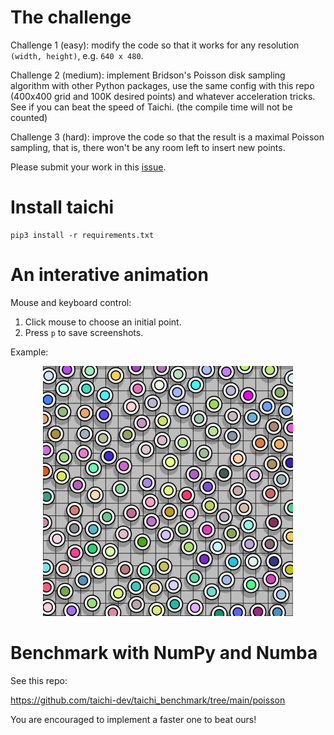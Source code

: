# The challenge

Challenge 1 (easy): modify the code so that it works for any resolution `(width, height)`, e.g. `640 x 480`.

Challenge 2 (medium): implement Bridson's Poisson disk sampling algorithm with other Python packages, use the same config with this repo (400x400 grid and 100K desired points) and whatever acceleration tricks. See if you can beat the speed of Taichi. (the compile time will not be counted)

Challenge 3 (hard): improve the code so that the result is a maximal Poisson sampling, that is, there won't be any room left to insert new points.

Please submit your work in this [issue](https://github.com/taichi-dev/poisson-sampling-homework/issues/1).

# Install taichi

```
pip3 install -r requirements.txt  
```

# An interative animation

Mouse and keyboard control:

1. Click mouse to choose an initial point.
2. Press `p` to save screenshots.

Example:

<p align="center">
  <img src="./demo.jpg" width="400" ></img>
</p>


# Benchmark with NumPy and Numba

See this repo:

https://github.com/taichi-dev/taichi_benchmark/tree/main/poisson

You are encouraged to implement a faster one to beat ours!
